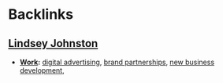 
# Backlinks
## [Lindsey Johnston](<Lindsey Johnston.md>)
- **[Work](<Work.md>):** [digital advertising](<digital advertising.md>), [brand partnerships](<brand partnerships.md>), [new business development](<new business development.md>),

